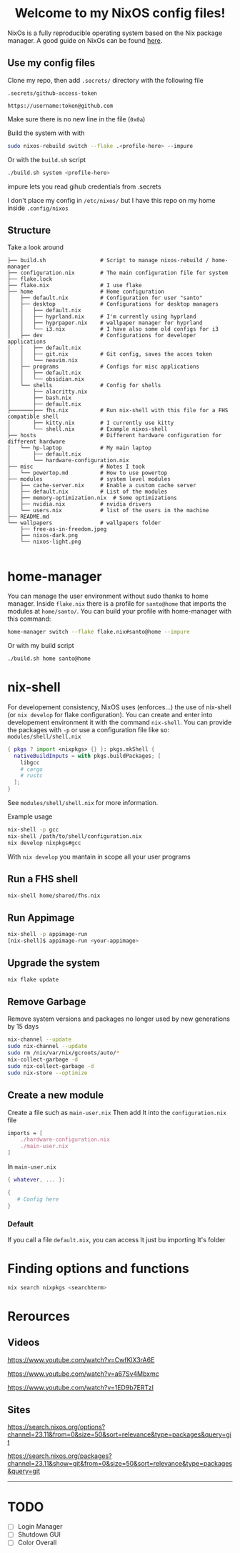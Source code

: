 <h1 align="center"> Welcome to my NixOS config files!</h1>

NixOs is a fully reproducible operating system based on the Nix package manager. A good guide on NixOs can be found [here](https://nixos-and-flakes.thiscute.world/introduction/).

## Use my config files

Clone my repo, then add `.secrets/` directory with the following file

`.secrets/github-access-token`
```
https://username:token@github.com
```
Make sure there is no new line in the file (`0x0a`)


Build the system with with
```bash
sudo nixos-rebuild switch --flake .<profile-here> --impure
```
Or with the `build.sh` script
```bash
./build.sh system <profile-here>
```
impure lets you read gihub credentials from .secrets

I don't place my config in `/etc/nixos/` but I have this repo on my home inside `.config/nixos`

## Structure
Take a look around
```
├── build.sh                 # Script to manage nixos-rebuild / home-manager
├── configuration.nix        # The main configuration file for system
├── flake.lock               
├── flake.nix                # I use flake
├── home                     # Home configuration
│   ├── default.nix          # Configuration for user "santo"
│   ├── desktop              # Configurations for desktop managers
│   │   ├── default.nix      
│   │   ├── hyprland.nix     # I'm currently using hyprland
│   │   ├── hyprpaper.nix    # wallpaper manager for hyprland
│   │   └── i3.nix           # I have also some old configs for i3
│   ├── dev                  # Configurations for developer applications
│   │   ├── default.nix
│   │   ├── git.nix          # Git config, saves the acces token
│   │   └── neovim.nix
│   ├── programs             # Configs for misc applications
│   │   ├── default.nix
│   │   └── obsidian.nix
│   └── shells               # Config for shells
│       ├── alacritty.nix 
│       ├── bash.nix
│       ├── default.nix
├───────├── fhs.nix          # Run nix-shell with this file for a FHS compatible shell
│       ├── kitty.nix        # I currently use kitty
│       └── shell.nix        # Example nixos-shell
├── hosts                    # Different hardware configuration for different hardware
│   └── hp-laptop            # My main laptop
│       ├── default.nix
│       └── hardware-configuration.nix
├── misc                     # Notes I took
│   └── powertop.md          # How to use powertop
├── modules                  # system level modules
│   ├── cache-server.nix     # Enable a custom cache server
│   ├── default.nix          # List of the modules
│   ├── memory-optimization.nix  # Some optimizations
│   ├── nvidia.nix           # nvidia drivers
│   └── users.nix            # list of the users in the machine
├── README.md
└── wallpapers               # wallpapers folder
    ├── free-as-in-freedom.jpeg
    ├── nixos-dark.png
    └── nixos-light.png


```

# home-manager

You can manage the user environment without sudo thanks to home manager. Inside `flake.nix` there is a profile for `santo@home` that imports the modules at `home/santo/`. You can build your profile with home-manager with this command:
```bash
home-manager switch --flake flake.nix#santo@home --impure
```
Or with my build script
```bash
./build.sh home santo@home
```

# nix-shell

For developement consistency, NixOS uses (enforces...) the use of nix-shell (or `nix develop` for flake configuration). You can create and enter into developement environment it with the command `nix-shell`. You can provide the packages with `-p` or use a configuration file like so:
`modules/shell/shell.nix`
```nix
{ pkgs ? import <nixpkgs> {} }: pkgs.mkShell {
  nativeBuildInputs = with pkgs.buildPackages; [
    libgcc
    # cargo
    # rustc
  ];
}
```
See `modules/shell/shell.nix` for more information.

Example usage
```bash
nix-shell -p gcc
nix-shell /path/to/shell/configuration.nix
nix develop nixpkgs#gcc
```
With `nix develop` you mantain in scope all your user programs

## Run a FHS shell
```bash
nix-shell home/shared/fhs.nix
```


## Run Appimage
```bash
nix-shell -p appimage-run
[nix-shell]$ appimage-run <your-appimage>
```

## Upgrade the system
```bash
nix flake update
```

## Remove Garbage
Remove system versions and packages no longer used by new generations by 15 days
```bash
nix-channel --update
sudo nix-channel --update
sudo rm /nix/var/nix/gcroots/auto/*
nix-collect-garbage -d
sudo nix-collect-garbage -d
sudo nix-store --optimize
```
## Create a new module

Create a file such as `main-user.nix`
Then add It into the `configuration.nix` file
```nix
imports = [
	./hardware-configuration.nix
	./main-user.nix
]
```

In `main-user.nix`
```nix
{ whatever, ... }:

{
   # Config here
}
```

### Default
If you call a file `default.nix`, you can access It just bu importing It's folder


# Finding options and functions

```bash
nix search nixpkgs <searchterm>
```

# Rerources
## Videos
https://www.youtube.com/watch?v=CwfKlX3rA6E

https://www.youtube.com/watch?v=a67Sv4Mbxmc

https://www.youtube.com/watch?v=1ED9b7ERTzI

## Sites
https://search.nixos.org/options?channel=23.11&from=0&size=50&sort=relevance&type=packages&query=git

https://search.nixos.org/packages?channel=23.11&show=git&from=0&size=50&sort=relevance&type=packages&query=git

---

# TODO

- [ ] Login Manager
- [ ] Shutdown GUI
- [ ] Color Overall
